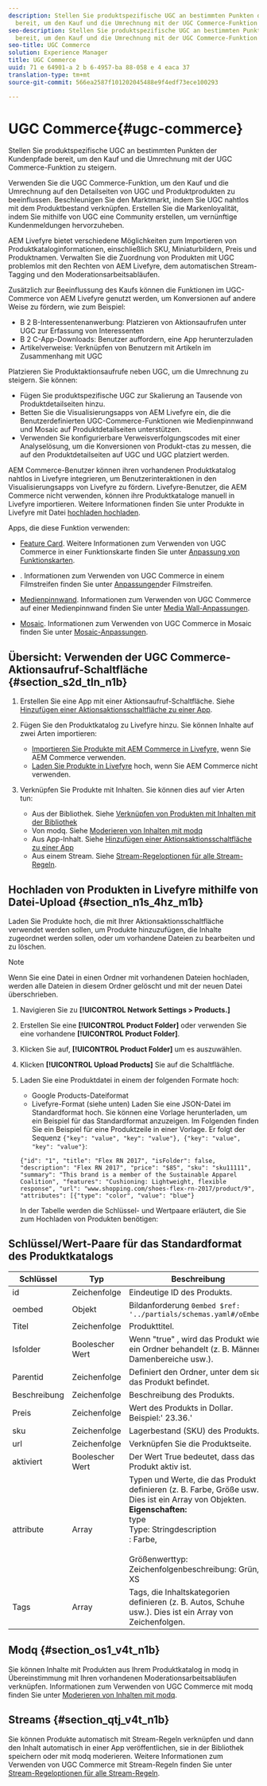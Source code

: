 ```yaml
---
description: Stellen Sie produktspezifische UGC an bestimmten Punkten der Kundenpfade
  bereit, um den Kauf und die Umrechnung mit der UGC Commerce-Funktion zu steigern.
seo-description: Stellen Sie produktspezifische UGC an bestimmten Punkten der Kundenpfade
  bereit, um den Kauf und die Umrechnung mit der UGC Commerce-Funktion zu steigern.
seo-title: UGC Commerce
solution: Experience Manager
title: UGC Commerce
uuid: 71 e 64901-a 2 b 6-4957-ba 88-058 e 4 eaca 37
translation-type: tm+mt
source-git-commit: 566ea2587f101202045488e9f4edf73ece100293

---
```



# UGC Commerce{#ugc-commerce}

Stellen Sie produktspezifische UGC an bestimmten Punkten der Kundenpfade bereit, um den Kauf und die Umrechnung mit der UGC Commerce-Funktion zu steigern.

Verwenden Sie die UGC Commerce-Funktion, um den Kauf und die Umrechnung auf den Detailseiten von UGC und Produktprodukten zu beeinflussen. Beschleunigen Sie den Marktmarkt, indem Sie UGC nahtlos mit dem Produktbestand verknüpfen. Erstellen Sie die Markenloyalität, indem Sie mithilfe von UGC eine Community erstellen, um vernünftige Kundenmeldungen hervorzuheben.

AEM Livefyre bietet verschiedene Möglichkeiten zum Importieren von Produktkataloginformationen, einschließlich SKU, Miniaturbildern, Preis und Produktnamen. Verwalten Sie die Zuordnung von Produkten mit UGC problemlos mit den Rechten von AEM Livefyre, dem automatischen Stream-Tagging und den Moderationsarbeitsabläufen.

Zusätzlich zur Beeinflussung des Kaufs können die Funktionen im UGC-Commerce von AEM Livefyre genutzt werden, um Konversionen auf andere Weise zu fördern, wie zum Beispiel:

* B 2 B-Interessentenanwerbung: Platzieren von Aktionsaufrufen unter UGC zur Erfassung von Interessenten
* B 2 C-App-Downloads: Benutzer auffordern, eine App herunterzuladen
* Artikelverweise: Verknüpfen von Benutzern mit Artikeln im Zusammenhang mit UGC

Platzieren Sie Produktaktionsaufrufe neben UGC, um die Umrechnung zu steigern. Sie können:

* Fügen Sie produktspezifische UGC zur Skalierung an Tausende von Produktdetailseiten hinzu.
* Betten Sie die Visualisierungsapps von AEM Livefyre ein, die die Benutzerdefinierten UGC-Commerce-Funktionen wie Medienpinnwand und Mosaic auf Produktdetailseiten unterstützen.
* Verwenden Sie konfigurierbare Verweisverfolgungscodes mit einer Analyselösung, um die Konversionen von Produkt-ctas zu messen, die auf den Produktdetailseiten auf UGC und UGC platziert werden.

AEM Commerce-Benutzer können ihren vorhandenen Produktkatalog nahtlos in Livefyre integrieren, um Benutzerinteraktionen in den Visualisierungsapps von Livefyre zu fördern. Livefyre-Benutzer, die AEM Commerce nicht verwenden, können ihre Produktkataloge manuell in Livefyre importieren. Weitere Informationen finden Sie unter Produkte in Livefyre mit Datei [hochladen hochladen](/help/using/c-features-livefyre/c-ugc-commerce.md).

Apps, die diese Funktion verwenden:

* [Feature Card](../c-about-apps/c-feature-card-app/c-feature-card-app.md#c_feature_card_app). Weitere Informationen zum Verwenden von UGC Commerce in einer Funktionskarte finden Sie unter [Anpassung von Funktionskarten](../c-about-apps/c-feature-card-app/c-feature-card-app.md#section_uds_gzm_5y).

* [](../c-about-apps/c-filmstrip-app/c-filmstrip-app.md#concept_jpc_n2j_jbb). Informationen zum Verwenden von UGC Commerce in einem Filmstreifen finden Sie unter [Anpassungen](../c-about-apps/c-filmstrip-app/c-filmstrip-customizations.md#c_filmstrip_customizations)der Filmstreifen.

* [Medienpinnwand](../c-about-apps/c-media-wall-app/c-media-wall-app.md#c_media_wall_app). Informationen zum Verwenden von UGC Commerce auf einer Medienpinnwand finden Sie unter [Media Wall-Anpassungen](../c-about-apps/c-media-wall-app/r-media-wall-customizations.md#r_media_wall_customizations).

* [Mosaic](../c-about-apps/c-mosaic-app/c-mosaic-app.md#c_mosaic_app). Informationen zum Verwenden von UGC Commerce in Mosaic finden Sie unter [Mosaic-Anpassungen](../c-about-apps/c-mosaic-app/c-mosaic-customizations.md#c_mosaic_customizations).

## Übersicht: Verwenden der UGC Commerce-Aktionsaufruf-Schaltfläche {#section_s2d_tln_n1b}

1. Erstellen Sie eine App mit einer Aktionsaufruf-Schaltfläche. Siehe [Hinzufügen einer Aktionsaktionsschaltfläche zu einer App](/help/using/c-features-livefyre/c-call-to-action-button.md#task_36190DD1C8204C7793CB7EEA379C2155).
1. Fügen Sie den Produktkatalog zu Livefyre hinzu. Sie können Inhalte auf zwei Arten importieren:

   * [Importieren Sie Produkte mit AEM Commerce in Livefyre,](https://helpx.adobe.com/experience-manager/6-4/sites/administering/using/livefyre.html) wenn Sie AEM Commerce verwenden.
   * [Laden Sie Produkte in Livefyre](/help/using/c-features-livefyre/c-ugc-commerce.md) hoch, wenn Sie AEM Commerce nicht verwenden.

1. Verknüpfen Sie Produkte mit Inhalten. Sie können dies auf vier Arten tun:

   * Aus der Bibliothek. Siehe [Verknüpfen von Produkten mit Inhalten mit der Bibliothek](../c-library/t-associate-products-with-content-using-the-library.md#t_associate_products_with_content_using_the_library)
   * Von modq. Siehe [Moderieren von Inhalten mit modq](/help/using/c-features-livefyre/c-about-moderation/c-modq.md)
   * Aus App-Inhalt. Siehe [Hinzufügen einer Aktionsaktionsschaltfläche zu einer App](/help/using/c-features-livefyre/c-call-to-action-button.md)
   * Aus einem Stream. Siehe [Stream-Regeloptionen für alle Stream-Regeln](../c-streams/c-stream-rule-options-for-all-stream-rules.md#c_stream_rule_options_for_all_stream_rules).

## Hochladen von Produkten in Livefyre mithilfe von Datei-Upload {#section_n1s_4hz_m1b}

Laden Sie Produkte hoch, die mit Ihrer Aktionsaktionsschaltfläche verwendet werden sollen, um Produkte hinzuzufügen, die Inhalte zugeordnet werden sollen, oder um vorhandene Dateien zu bearbeiten und zu löschen.

>[!NOTE]
>
>Wenn Sie eine Datei in einen Ordner mit vorhandenen Dateien hochladen, werden alle Dateien in diesem Ordner gelöscht und mit der neuen Datei überschrieben.

1. Navigieren Sie zu **[!UICONTROL Network Settings > Products.]**
1. Erstellen Sie eine **[!UICONTROL Product Folder]** oder verwenden Sie eine vorhandene **[!UICONTROL Product Folder]**.

1. Klicken Sie auf, **[!UICONTROL Product Folder]** um es auszuwählen.
1. Klicken **[!UICONTROL Upload Products]** Sie auf die Schaltfläche.
1. Laden Sie eine Produktdatei in einem der folgenden Formate hoch:

   * Google Products-Dateiformat
   * Livefyre-Format (siehe unten)
   Laden Sie eine JSON-Datei im Standardformat hoch. Sie können eine Vorlage herunterladen, um ein Beispiel für das Standardformat anzuzeigen. Im Folgenden finden Sie ein Beispiel für eine Produktzeile in einer Vorlage. Er folgt der Sequenz `{"key": "value", "key": "value"}, {"key": "value", "key": "value"}`:

   ```
   {"id": "1", "title": "Flex RN 2017", "isFolder": false, "description": "Flex RN 2017", "price": "$85", "sku": "sku11111", "summary": "This brand is a member of the Sustainable Apparel Coalition", "features": "Cushioning: Lightweight, flexible response", "url": "www.shopping.com/shoes-flex-rn-2017/product/9", "attributes": [{"type": "color", "value": "blue"}
   ```

   In der Tabelle werden die Schlüssel- und Wertpaare erläutert, die Sie zum Hochladen von Produkten benötigen:

## Schlüssel/Wert-Paare für das Standardformat des Produktkatalogs

| Schlüssel | Typ | Beschreibung |
|--- |--- |--- |
| id | Zeichenfolge | Eindeutige ID des Produkts. |
| oembed | Objekt | Bildanforderung `0embed $ref: '../partials/schemas.yaml#/oEmbed'` |
| Titel | Zeichenfolge | Produkttitel. |
| Isfolder | Boolescher Wert | Wenn "true" , wird das Produkt wie ein Ordner behandelt (z. B. Männer, Damenbereiche usw.). |
| Parentid | Zeichenfolge | Definiert den Ordner, unter dem sich das Produkt befindet. |
| Beschreibung | Zeichenfolge | Beschreibung des Produkts. |
| Preis | Zeichenfolge | Wert des Produkts in Dollar. Beispiel:' 23.36.' |
| sku | Zeichenfolge | Lagerbestand (SKU) des Produkts. |
| url | Zeichenfolge | Verknüpfen Sie die Produktseite. |
| aktiviert | Boolescher Wert | Der Wert True bedeutet, dass das Produkt aktiv ist. |
| attribute | Array | Typen und Werte, die das Produkt definieren (z. B. Farbe, Größe usw.). Dies ist ein Array von Objekten.</br>**Eigenschaften:**</br>type </br>Type: Stringdescription</br>: Farbe, </br></br>Größenwerttyp: </br>Zeichenfolgenbeschreibung: Grün, XS |
| Tags | Array | Tags, die Inhaltskategorien definieren (z. B. Autos, Schuhe usw.). Dies ist ein Array von Zeichenfolgen. |

## Modq {#section_os1_v4t_n1b}

Sie können Inhalte mit Produkten aus Ihrem Produktkatalog in modq in Übereinstimmung mit Ihren vorhandenen Moderationsarbeitsabläufen verknüpfen. Informationen zum Verwenden von UGC Commerce mit modq finden Sie unter [Moderieren von Inhalten mit modq](/help/using/c-features-livefyre/c-about-moderation/c-moderate-content-using-app-content.md).

## Streams {#section_qtj_v4t_n1b}

Sie können Produkte automatisch mit Stream-Regeln verknüpfen und dann den Inhalt automatisch in einer App veröffentlichen, sie in der Bibliothek speichern oder mit modq moderieren. Weitere Informationen zum Verwenden von UGC Commerce mit Stream-Regeln finden Sie unter [Stream-Regeloptionen für alle Stream-Regeln](../c-streams/c-stream-rule-options-for-all-stream-rules.md#c_stream_rule_options_for_all_stream_rules).
